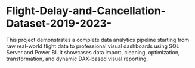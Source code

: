 # Flight-Delay-and-Cancellation-Dataset-2019-2023-
This project demonstrates a complete data analytics pipeline starting from raw real-world flight data to professional visual dashboards using SQL Server and Power BI. It showcases data import, cleaning, optimization, transformation, and dynamic DAX-based visual reporting.
